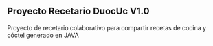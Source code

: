 ## Proyecto Recetario DuocUc V1.0

Proyecto de recetario colaborativo para compartir recetas de cocina y cóctel generado en JAVA 

